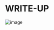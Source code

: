 # WRITE-UP

![image](https://github.com/user-attachments/assets/44e1fecc-b438-4be9-b087-24b8913f0fa8)
